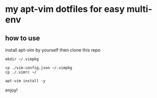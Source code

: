 # my apt-vim dotfiles for easy multi-env

## how to use

install apt-vim by yourself then clone this repo

```
mkdir ~/.vimpkg

cp ./vim-config.json ~/.vimpkg
cp ./.vimrc ~/

apt-vim install -y
```

enjoy!
